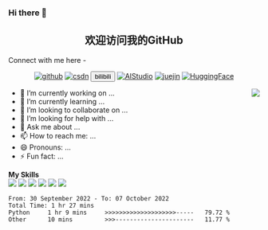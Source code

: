 ### Hi there 👋

<!--
**Jamey-Jiang/Jamey-Jiang** is a ✨ _special_ ✨ repository because its `README.md` (this file) appears on your GitHub profile.

Here are some ideas to get you started:

- 🔭 I’m currently working on ...
- 🌱 I’m currently learning ...
- 👯 I’m looking to collaborate on ...
- 🤔 I’m looking for help with ...
- 💬 Ask me about ...
- 📫 How to reach me: ...
- 😄 Pronouns: ...
- ⚡ Fun fact: ...
-->
<h2 align="center"> 欢迎访问我的GitHub</h2>

Connect with me here -

<p align="center">
  <a href="https://github.com/Jamey-Jiang" target="_Blank"><img src="https://img.shields.io/badge/GitHub-24292e" alt="github"></a>
  <a href="https://blog.csdn.net/qq_56309095?spm=1000.2115.3001.5343"><img src="https://img.shields.io/badge/CSDN-cf000e" alt="csdn"></a>
  <!--<a href="https://space.bilibili.com/514241887?spm_id_from=333.1007.0.0" target="_Blank"><img src="https://img.shields.io/badge/-bilibili-blue" alt="bilibili"></a>
-->
  <button onclick="window.location.href = 'https://space.bilibili.com/514241887?spm_id_from=333.1007.0.0'">bilibili</button>
  <a href="https://aistudio.baidu.com/aistudio/personalcenter/thirdview/2810197"><img src="https://img.shields.io/badge/-AIStudio-9cf" alt="AIStudio"></a>
  <a href="https://juejin.cn/user/734895156761437" target="_Blank"><img src="https://img.shields.io/badge/-juejin-brightgreen" alt="juejin"></a>
  <a href="https://huggingface.co/Jamey" target="_Blank"><img src="https://img.shields.io/badge/-HuggingFace-yellow" alt="HuggingFace"></a>
 
</p>

 <img align="right" src="https://github-readme-stats.vercel.app/api?username=Jamey-jiang&count_private=true&show_icons=true&bg_color=15,f2f7fd,E0EAFC" />


<!--
**thomas-yanxin/thomas-yanxin** is a  _special_  repository because its `README.md` (this file) appears on your GitHub profile.
Here are some ideas to get you started:
-->

- 🔭 I’m currently working on ...
- 🌱 I’m currently learning ...
- 👯 I’m looking to collaborate on ...
- 🤔 I’m looking for help with ...
- 💬 Ask me about ...
- 📫 How to reach me: ...
- 😄 Pronouns: ...
- ⚡ Fun fact: ...


 **My Skills**  
![](https://img.shields.io/badge/-Python-3e74a2?style=flat-square&logo=Python&logoColor=fff)
![](https://img.shields.io/badge/-Matlab-FF4040?style=flat-square&logo=Matlab&logoColor=fff)
![](https://img.shields.io/badge/-Docker-2496ED?style=flat-square&logo=Docker&logoColor=fff)
![](https://img.shields.io/badge/-Linux-000000?style=flat-square&logo=Linux&logoColor=fff)
![](https://img.shields.io/badge/-MySQL-4479A1?style=flat-square&logo=MySQL&logoColor=fff)
![](https://img.shields.io/badge/-VScode-007ACC?style=flat-square&logo=VScode&logoColor=fff)

<!--START_SECTION:waka-->

```text
From: 30 September 2022 - To: 07 October 2022
Total Time: 1 hr 27 mins
Python     1 hr 9 mins     >>>>>>>>>>>>>>>>>>>>-----   79.72 %
Other      10 mins         >>>----------------------   11.77 %
```

<!--END_SECTION:waka-->

